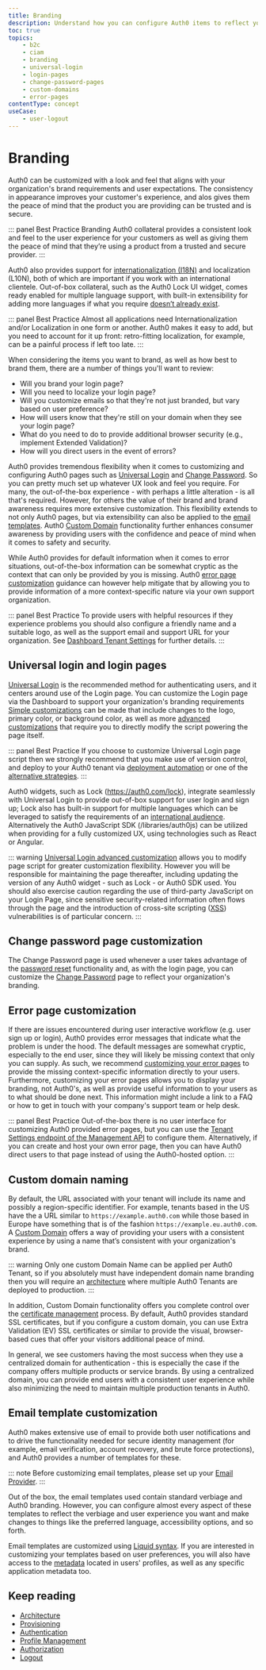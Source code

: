 ```yaml
---
title: Branding
description: Understand how you can configure Auth0 items to reflect your brand and desired user experience
toc: true
topics:
    - b2c
    - ciam
    - branding
    - universal-login
    - login-pages
    - change-password-pages
    - custom-domains
    - error-pages
contentType: concept
useCase:
    - user-logout
---
```

# Branding

Auth0 can be customized with a look and feel that aligns with your organization's brand requirements and user expectations. The consistency in appearance improves your customer's experience, and alos gives them the peace of mind that the product you are providing can be trusted and is secure.

::: panel Best Practice
Branding Auth0 collateral provides a consistent look and feel to the user experience for your customers as well as giving them the peace of mind that they’re using a product from a trusted and secure provider.
:::

Auth0 also provides support for [internationalization (I18N)](/i18n) and localization (L10N), both of which are important if you work with an international clientele. Out-of-box collateral, such as the Auth0 Lock UI widget, comes ready enabled for multiple language support, with built-in extensibility for adding more languages if what you require [doesn’t already exist](/libraries/lock/v11/i18n).
 
::: panel Best Practice
Almost all applications need Internationalization and/or Localization in one form or another. Auth0 makes it easy to add, but you need to account for it up front: retro-fitting localization, for example, can be a painful process if left too late.
:::

When considering the items you want to brand, as well as how best to brand them, there are a number of things you'll want to review:

* Will you brand your login page?
* Will you need to localize your login page?
* Will you customize emails so that they're not just branded, but vary based on user preference?
* How will users know that they're still on your domain when they see your login page?
* What do you need to do to provide additional browser security (e.g., implement Extended Validation)?
* How will you direct users in the event of errors?

Auth0 provides tremendous flexibility when it comes to customizing and configuring Auth0 pages such as [Universal Login](/architecture-scenarios/implementation/b2c/b2c-branding#universal-login-and-login-pages) and [Change Password](/architecture-scenarios/implementation/b2c/b2c-branding#change-password-page-customization). So you can pretty much set up whatever UX look and feel you require. For many, the out-of-the-box experience - with perhaps a little alteration - is all that's required. However, for others the value of their brand and brand awareness requires more extensive customization. This flexibility extends to not only Auth0 pages, but via extensibility can also be applied to the [email templates](/architecture-scenarios/implementation/b2c/b2c-branding#email-template-customization). Auth0 [Custom Domain](/architecture-scenarios/implementation/b2c/b2c-branding#custom-domain-naming) functionality further enhances consumer awareness by providing users with the confidence and peace of mind when it comes to safety and security. 

While Auth0 provides for default information when it comes to error situations, out-of-the-box information can be somewhat cryptic as the context that can only be provided by you is missing. Auth0 [error page customization](/architecture-scenarios/implementation/b2c/b2c-branding#error-page-customization) guidance can however help mitigate that by allowing you to provide information of a more context-specific nature via your own support organization. 

::: panel Best Practice
To provide users with helpful resources if they experience problems you should also configure a friendly name and a suitable logo, as well as the support email and support URL for your organization. See [Dashboard Tenant Settings](/dashboard/dashboard-tenant-settings#settings) for further details.
:::

## Universal login and login pages

[Universal Login](/universal-login) is the recommended method for authenticating users, and it centers around use of the Login page. You can customize the Login page via the Dashboard to support your organization's branding requirements [Simple customizations](/universal-login#simple-customization) can be made that include changes to the logo, primary color, or background color, as well as more [advanced customizations](/universal-login#advanced-customization) that require you to directly modify the script powering the page itself.

::: panel Best Practice
If you choose to customize Universal Login page script then we strongly recommend that you make use of version control, and deploy to your Auth0 tenant via [deployment automation](/architecture-scenarios/implementation/b2c/b2c-deployment) or one of the [alternative strategies](/universal-login/version-control).
:::

Auth0 widgets, such as Lock (https://auth0.com/lock), integrate seamlessly with Universal Login to provide out-of-box support for user login and sign up; Lock also has built-in support for multiple languages which can be leveraged to satisfy the requirements of an [international audience](/libraries/lock/v11/i18n). Alternatively the Auth0 JavaScript SDK (/libraries/auth0js) can be utilized when providing for a fully customized UX, using technologies such as React or Angular.  

::: warning
[Universal Login advanced customization](/universal-login#advanced-customization) allows you to modify page script for greater customization flexibility. However you will be responsible for maintaining the page thereafter, including updating the version of any Auth0 widget - such as Lock - or Auth0 SDK used. You should also exercise caution regarding the use of third-party JavaScript on your Login Page, since sensitive security-related information often flows through the page and the introduction of cross-site scripting ([XSS](/security/common-threats#cross-site-request-forgery)) vulnerabilities is of particular concern.
:::

## Change password page customization

The Change Password page is used whenever a user takes advantage of the [password reset](/universal-login/password-reset) functionality and, as with the login page, you can customize the [Change Password](/universal-login/password-reset#edit-the-password-reset-page) page to reflect your organization's branding. 

## Error page customization

If there are issues encountered during user interactive workflow (e.g. user sign up or login), Auth0 provides error messages that indicate what the problem is under the hood. The default messages are somewhat cryptic, especially to the end user, since they will likely be missing context that only you can supply. As such, we recommend [customizing your error pages](/universal-login/custom-error-pages) to provide the missing context-specific information directly to your users. Furthermore, customizing your error pages allows you to display your branding, not Auth0's, as well as provide useful information to your users as to what should be done next. This information might include a link to a FAQ or how to get in touch with your company's support team or help desk.

::: panel Best Practice
Out-of-the-box there is no user interface for customizing Auth0 provided error pages, but you can use the [Tenant Settings endpoint of the Management API](/api/management/v2#!/Tenants/patch_settings) to configure them. Alternatively, if you can create and host your own error page, then you can have Auth0 direct users to that page instead of using the Auth0-hosted option. 
:::

## Custom domain naming

By default, the URL associated with your tenant will include its name and possibly a region-specific identifier. For example, tenants based in the US have the a URL similar to `https://example.auth0.com` while those based in Europe have something that is of the fashion `https://example.eu.auth0.com`. A [Custom Domain](/custom-domains) offers a way of providing your users with a consistent experience by using a name that’s consistent with your organization's brand.

::: warning
Only one custom Domain Name can be applied per Auth0 Tenant, so if you absolutely must have independent domain name branding then you will require an [architecture](/architecture-scenarios/implementation/b2c/b2c-architecture) where multiple Auth0 Tenants are deployed to production.
:::

In addition, Custom Domain functionality offers you complete control over the [certificate management](/custom-domains#certificate-management) process. By default, Auth0 provides standard SSL certificates, but if you configure a custom domain, you can use Extra Validation (EV) SSL certificates or similar to provide the visual, browser-based cues that offer your visitors additional peace of mind.

In general, we see customers having the most success when they use a centralized domain for authentication - this is especially the case if the company offers multiple products or service brands. By using a centralized domain, you can provide end users with a consistent user experience while also minimizing the need to maintain multiple production tenants in Auth0.

## Email template customization

Auth0 makes extensive use of email to provide both user notifications and to drive the functionality needed for secure identity management (for example, email verification, account recovery, and brute force protections), and Auth0 provides a number of templates for these.

::: note
Before customizing email templates, please set up your [Email Provider](/architecture-scenarios/implementation/b2c/b2c-operations#email-provider-setup).
:::

Out of the box, the email templates used contain standard verbiage and Auth0 branding. However, you can configure almost every aspect of these templates to reflect the verbiage and user experience you want and make changes to things like the preferred language, accessibility options, and so forth.

Email templates are customized using [Liquid syntax](/email/liquid-syntax). If you are interested in customizing your templates based on user preferences, you will also have access to the [metadata](/users/concepts/overview-user-metadata) located in users' profiles, as well as any specific application metadata too. 

## Keep reading

* [Architecture](/architecture-scenarios/implementation/b2c/b2c-architecture)
* [Provisioning](/architecture-scenarios/implementation/b2c/b2c-provisioning)
* [Authentication](/architecture-scenarios/implementation/b2c/b2c-authentication)
* [Profile Management](/architecture-scenarios/implementation/b2c/b2c-profile-mgmt)
* [Authorization](/architecture-scenarios/implementation/b2c/b2c-authorization)
* [Logout](/architecture-scenarios/implementation/b2c/b2c-logout)

